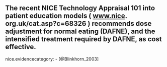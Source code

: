 The recent NICE Technology Appraisal 101 into patient education models ( www.nice. org.uk/cat.asp?c=68326 ) recommends dose adjustment for normal eating (DAFNE), and the intensified treatment required by DAFNE, as cost effective.
---
 nice.evidencecategory: -
[@Blinkhorn_2003]
